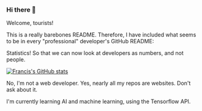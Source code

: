 ### Hi there 👋

Welcome, tourists! 

This is a really barebones README. Therefore, I have included what seems to be in every "professional" developer's GitHub README:

Statistics!
So that we can now look at developers as numbers, and not people.

[![Francis's GitHub stats](https://github-readme-stats.vercel.app/api?username=francisdbillones)](https://github.com/anuraghazra/github-readme-stats)


No, I'm not a web developer. Yes, nearly all my repos are websites. Don't ask about it.

I'm currently learning AI and machine learning, using the Tensorflow API.
